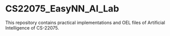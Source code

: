 # CS22075_EasyNN_AI_Lab
This repository contains practical implementations and OEL files of Artificial Intelligence of CS-22075.
